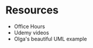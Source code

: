 <h1>Resources</h1>
<ul>
<li>Office Hours</li>
<li>Udemy videos</li>
<li>Olga's beautiful UML example</li>
</ul>
